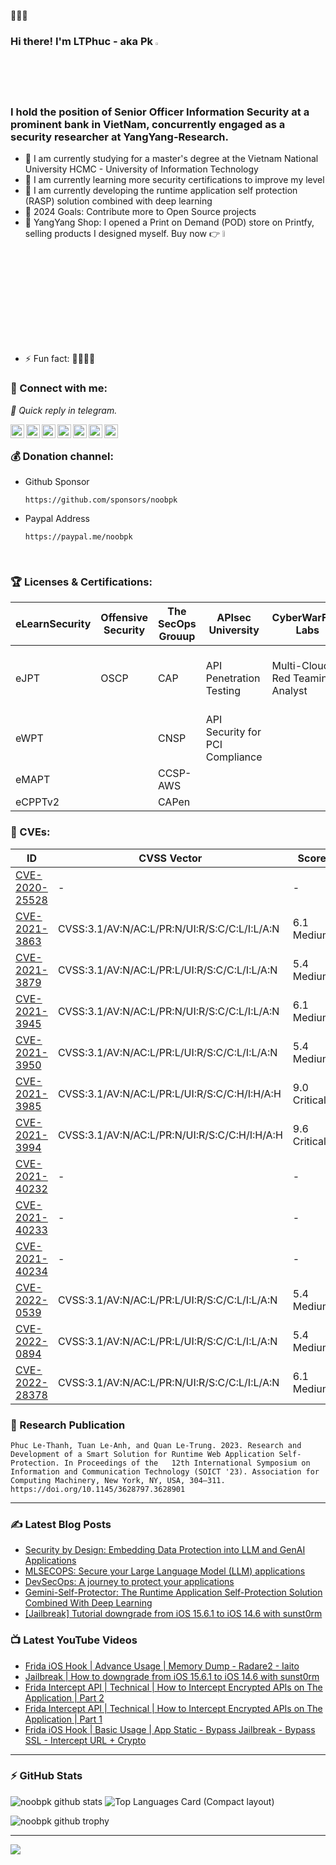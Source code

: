 🚀🚀🚀

### Hi there! I'm LTPhuc - aka Pk <a href="https://noobpk.github.io"><img src="https://media.giphy.com/media/hvRJCLFzcasrR4ia7z/giphy.gif" width="2%"></a>

### I hold the position of Senior Officer Information Security at a prominent bank in VietNam, concurrently engaged as a security researcher at YangYang-Research.

- 🌱 I am currently studying for a master's degree at the Vietnam National University HCMC - University of Information Technology
- 🌱 I am currently learning more security certifications to improve my level
- 🔭 I am currently developing the runtime application self protection (RASP) solution combined with deep learning
- 🥅 2024 Goals: Contribute more to Open Source projects
- 🛒 YangYang Shop: I opened a Print on Demand (POD) store on Printfy, selling products I designed myself. Buy now 👉 [<img width="5%" src="https://upload.wikimedia.org/wikipedia/commons/e/e2/Printify.png" />][yangyang]
- ⚡ Fun fact: 🤔🤔🤔🤔

### 🔗 Connect with me:

*💬 Quick reply in telegram.*

[<img align="left" alt="noobpk.github.io" width="22px" src="https://upload.wikimedia.org/wikipedia/commons/4/4b/Breezeicons-apps-32-preferences-system-network.svg" />][website]
[<img align="left" alt="noobpk | LinkedIn" width="22px" src="https://raw.githubusercontent.com/rahuldkjain/github-profile-readme-generator/master/src/images/icons/Social/linked-in-alt.svg" />][linkedin]
[<img align="left" alt="noobpk | LinkedIn" width="22px" src="https://www.vectorlogo.zone/logos/upwork/upwork-icon.svg" />][upwork]
[<img align="left" alt="noobpk | YouTube" width="22px" src="https://raw.githubusercontent.com/rahuldkjain/github-profile-readme-generator/master/src/images/icons/Social/youtube.svg" />][youtube]
[<img align="left" alt="noobpk | Medium" width="22px" src="https://www.vectorlogo.zone/logos/medium/medium-tile.svg" />][medium]
[<img align="left" alt="noobpk | Instagram" width="22px" src="https://raw.githubusercontent.com/rahuldkjain/github-profile-readme-generator/master/src/images/icons/Social/instagram.svg" />][instagram]
[<img align="left" alt="noobpk | Telegram" width="22px" src="https://upload.wikimedia.org/wikipedia/commons/8/83/Telegram_2019_Logo.svg"/>][telegram]

<br />

### 💰 Donation channel:

- Github Sponsor
  ```
  https://github.com/sponsors/noobpk
  ```
- Paypal Address
  ```
  https://paypal.me/noobpk
  ```
  
<!-- ### Research platforms:

[<img align="left" alt="noobpk | Hackthebox" width="22px" src="https://cdnjs.cloudflare.com/ajax/libs/simple-icons/4.5.0/hackthebox.svg" />][hackthebox]
[<img align="left" alt="noobpk | HackerOne" width="22px" src="https://cdn.jsdelivr.net/npm/simple-icons@3.13.0/icons/hackerone.svg" />][hackerone]
[<img align="left" alt="noobpk | Bugcrowd" width="22px" src="https://raw.githubusercontent.com/noobpk/noobpk.github.io/master/assets/img/bugcrowd.svg" />][bugcrowd]
[<img align="left" alt="noobpk | Huntr" width="22px" src="https://upload.wikimedia.org/wikipedia/commons/4/43/Hacker_behind_PC.svg" />][huntr] -->
<br />

### 🏆 Licenses & Certifications:

|eLearnSecurity|Offensive Security|The SecOps Grouup| APIsec University | CyberWarFare Labs | AWS |
|---|---|---| --- | --- | --- |
|eJPT|OSCP|CAP|API Penetration Testing | Multi-Cloud Red Teaming Analyst | AWS Certified Cloud Practitioner Certification |
|eWPT|   |CNSP| API Security for PCI Compliance |
|eMAPT|   |CCSP-AWS|
|eCPPTv2|   |CAPen| |

### 🔎 CVEs:
|ID|CVSS Vector|Score|Product|
|---|---|---|---|
|[CVE-2020-25528](https://nvd.nist.gov/vuln/detail/CVE-2020-25528)|-|-|[Cutephp](https://github.com/CuteNews/cutenews-2.0)|
|[CVE-2021-3863](https://nvd.nist.gov/vuln/detail/CVE-2021-3863)|CVSS:3.1/AV:N/AC:L/PR:N/UI:R/S:C/C:L/I:L/A:N|6.1 Medium|[Snipe-IT](https://github.com/snipe/snipe-it)|
|[CVE-2021-3879](https://nvd.nist.gov/vuln/detail/CVE-2021-3879)|CVSS:3.1/AV:N/AC:L/PR:L/UI:R/S:C/C:L/I:L/A:N|5.4 Medium|[Snipe-IT](https://github.com/snipe/snipe-it)|
|[CVE-2021-3945](https://nvd.nist.gov/vuln/detail/CVE-2021-3945)|CVSS:3.1/AV:N/AC:L/PR:N/UI:R/S:C/C:L/I:L/A:N|6.1 Medium|[Django-Helpdesk](https://github.com/django-helpdesk/django-helpdesk)|
|[CVE-2021-3950](https://nvd.nist.gov/vuln/detail/CVE-2021-3950)|CVSS:3.1/AV:N/AC:L/PR:L/UI:R/S:C/C:L/I:L/A:N|5.4 Medium|[Django-Helpdesk](https://github.com/django-helpdesk/django-helpdesk)|
|[CVE-2021-3985](https://nvd.nist.gov/vuln/detail/CVE-2021-3985)|CVSS:3.1/AV:N/AC:L/PR:L/UI:R/S:C/C:H/I:H/A:H|9.0 Critical|[Kimai2](https://github.com/kevinpapst/kimai2)|
|[CVE-2021-3994](https://nvd.nist.gov/vuln/detail/CVE-2021-3994)|CVSS:3.1/AV:N/AC:L/PR:N/UI:R/S:C/C:H/I:H/A:H|9.6 Critical|[Django-Helpdesk](https://github.com/django-helpdesk/django-helpdesk)|
|[CVE-2021-40232](https://nvd.nist.gov/vuln/detail/CVE-2021-40232)|-|-|[Pluck-CMS](https://github.com/pluck-cms/pluck)|
|[CVE-2021-40233](https://nvd.nist.gov/vuln/detail/CVE-2021-40233)|-|-|[Typi-CMS](https://github.com/TypiCMS)|
|[CVE-2021-40234](https://nvd.nist.gov/vuln/detail/CVE-2021-40234)|-|-|[Typi-CMS](https://github.com/TypiCMS)|
|[CVE-2022-0539](https://nvd.nist.gov/vuln/detail/CVE-2022-0539)|CVSS:3.1/AV:N/AC:L/PR:L/UI:R/S:C/C:L/I:L/A:N|5.4 Medium|[Beanstalk_Console](https://github.com/ptrofimov/beanstalk_console)|
|[CVE-2022-0894](https://nvd.nist.gov/vuln/detail/CVE-2022-0894)|CVSS:3.1/AV:N/AC:L/PR:L/UI:R/S:C/C:L/I:L/A:N|5.4 Medium|[Pimcore](https://github.com/pimcore/pimcore)|
|[CVE-2022-28378](https://nvd.nist.gov/vuln/detail/CVE-2022-28378)|CVSS:3.1/AV:N/AC:L/PR:N/UI:R/S:C/C:L/I:L/A:N|6.1 Medium|[CraftCMS](https://github.com/craftcms/cms)|

### 📃 Research Publication

```Phuc Le-Thanh, Tuan Le-Anh, and Quan Le-Trung. 2023. Research and Development of a Smart Solution for Runtime Web Application Self-Protection. In Proceedings of the   12th International Symposium on Information and Communication Technology (SOICT '23). Association for Computing Machinery, New York, NY, USA, 304–311. https://doi.org/10.1145/3628797.3628901```

---
### :writing_hand: Latest Blog Posts

<!-- BLOG-POST-LIST:START -->
- [Security by Design: Embedding Data Protection into LLM and GenAI Applications](https://lethanhphuc-pk.medium.com/security-by-design-embedding-data-protection-into-llm-and-genai-applications-d4769e9824c6?source=rss-f49608fd9825------2)
- [MLSECOPS: Secure your Large Language Model &lpar;LLM&rpar; applications](https://lethanhphuc-pk.medium.com/mlsecops-secure-your-large-language-model-llm-applications-6b60cb25c4fa?source=rss-f49608fd9825------2)
- [DevSecOps: A journey to protect your applications](https://lethanhphuc-pk.medium.com/devsecops-a-journey-to-protect-your-applications-fdee7b4700eb?source=rss-f49608fd9825------2)
- [Gemini-Self-Protector: The Runtime Application Self-Protection Solution Combined With Deep Learning](https://lethanhphuc-pk.medium.com/gemini-self-protector-the-runtime-application-self-protection-solution-combined-with-deep-learning-712033dbc961?source=rss-f49608fd9825------2)
- [[Jailbreak] Tutorial downgrade from iOS 15.6.1 to iOS 14.6 with sunst0rm](https://lethanhphuc-pk.medium.com/jailbreak-tutorial-downgrade-from-ios-15-6-1-to-ios-14-6-with-sunst0rm-d5626101423b?source=rss-f49608fd9825------2)
<!-- BLOG-POST-LIST:END -->

### 📺 Latest YouTube Videos

<!-- YOUTUBE:START -->
- [Frida iOS Hook | Advance Usage | Memory Dump - Radare2 - Iaito](https://www.youtube.com/watch?v=nUqE4EYWiEc)
- [Jailbreak | How to downgrade from iOS 15.6.1 to iOS 14.6 with sunst0rm](https://www.youtube.com/watch?v=Qly_uktHuQs)
- [Frida Intercept API | Technical | How to Intercept Encrypted APIs on The Application | Part 2](https://www.youtube.com/watch?v=IojcakLNtrA)
- [Frida Intercept API | Technical | How to Intercept Encrypted APIs on The Application | Part 1](https://www.youtube.com/watch?v=BIB3ma3Tl34)
- [Frida iOS Hook |  Basic Usage | App Static - Bypass Jailbreak - Bypass SSL - Intercept URL + Crypto](https://www.youtube.com/watch?v=nWhKDSzArf8)
<!-- YOUTUBE:END -->
---
### :zap: GitHub Stats
  
![noobpk github stats](https://github-readme-stats.vercel.app/api?username=noobpk&count_private=true&show_icons=true&include_all_commits=true&theme=dark)
![Top Languages Card (Compact layout)](https://github-readme-stats.vercel.app/api/top-langs/?username=noobpk&layout=compact&theme=dark)

![noobpk github trophy](https://github-profile-trophy.vercel.app/?username=noobpk&theme=onedark)

---
![](https://komarev.com/ghpvc/?username=Noobpk&color=red&style=for-the-badge)

[website]: https://noobpk.github.io
[youtube]: https://www.youtube.com/channel/UCpd95cbpE3tkYkwjYA9JQCA
[instagram]: https://www.instagram.com/lethanhphuc.pk/
[linkedin]: https://www.linkedin.com/in/ltp-noobpk
[gists]: https://gist.github.com/noobpk
[gitlab]: https://gitlab.com/noobpk
[medium]: https://medium.com/@lethanhphuc.pk
[huntr]: https://huntr.dev/users/noobpk/
[hackthebox]: https://www.hackthebox.eu/profile/375639
[bugcrowd]: https://bugcrowd.com/noobpk
[hackerone]: https://hackerone.com/noobpk
[telegram]: https://t.me/Noobpk
[yangyang]: https://yangyang.printify.me
[upwork]: https://www.upwork.com/freelancers/~01eab478e894418d0b?mp_source=share
